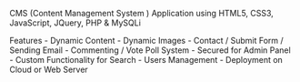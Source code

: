 CMS (Content Management System ) Application using HTML5, CSS3, JavaScript, JQuery, PHP & MySQLi
 
 Features
    - Dynamic Content
    - Dynamic Images
    - Contact / Submit Form / Sending Email
    - Commenting / Vote Poll System
    - Secured for Admin Panel
    - Custom Functionality for Search
    - Users Management
    - Deployment on Cloud or Web Server
  
